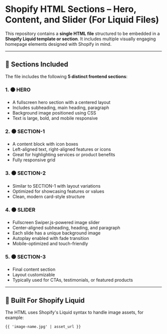 # Shopify HTML Sections – Hero, Content, and Slider (For Liquid Files)

This repository contains a **single HTML file** structured to be embedded in a **Shopify Liquid template or section**. It includes multiple visually engaging homepage elements designed with Shopify in mind.

---

## 📑 Sections Included

The file includes the following **5 distinct frontend sections**:

### 1. 🟤 HERO  
- A fullscreen hero section with a centered layout  
- Includes subheading, main heading, paragraph  
- Background image positioned using CSS  
- Text is large, bold, and mobile responsive  

### 2. 🟤 SECTION-1  
- A content block with icon boxes  
- Left-aligned text, right-aligned features or icons  
- Great for highlighting services or product benefits  
- Fully responsive grid  

### 3. 🟤 SECTION-2  
- Similar to SECTION-1 with layout variations  
- Optimized for showcasing features or values  
- Clean, modern card-style structure  

### 4. 🟤 SLIDER  
- Fullscreen Swiper.js-powered image slider  
- Center-aligned subheading, heading, and paragraph  
- Each slide has a unique background image  
- Autoplay enabled with fade transition  
- Mobile-optimized and touch-friendly  

### 5. 🟤 SECTION-3  
- Final content section  
- Layout customizable  
- Typically used for CTAs, testimonials, or featured products  

---

## 🧩 Built For Shopify Liquid

The HTML uses Shopify's Liquid syntax to handle image assets, for example:

```liquid
{{ 'image-name.jpg' | asset_url }}
